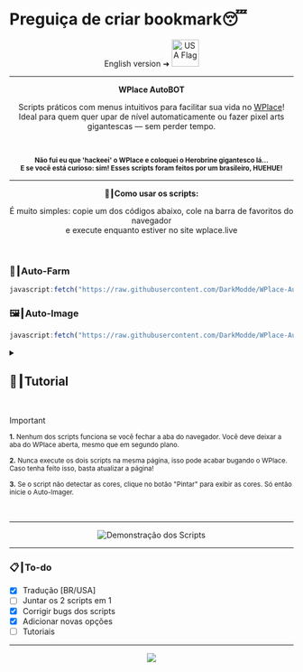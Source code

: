 # Preguiça de criar bookmark😴


<p align="center">
  English version ➜ 
  <a href="EN.md">
    <img src="https://flagcdn.com/256x192/us.png" width="48" alt="USA Flag">
  </a>
</p>

---

<p align="center"><strong>WPlace AutoBOT</strong></p>

<p align="center">
  Scripts práticos com menus intuitivos para facilitar sua vida no <a href="https://wplace.live" target="_blank">WPlace</a>!<br>
  Ideal para quem quer upar de nível automaticamente ou fazer pixel arts gigantescas — sem perder tempo.
</p>

<br>

<p align="center">
  <sub><strong>Não fui eu que 'hackeei' o WPlace e coloquei o Herobrine gigantesco lá...<br>
  E se você está curioso: sim! Esses scripts foram feitos por um brasileiro, HUEHUE!</strong></sub>
</p>

---

<p align="center"><strong>🚀┃Como usar os scripts:</strong></p>

<p align="center">
  É muito simples: copie um dos códigos abaixo, cole na barra de favoritos do navegador<br>
  e execute enquanto estiver no site wplace.live
</p>

<br>

### 🎯┃Auto-Farm

```js
javascript:fetch("https://raw.githubusercontent.com/DarkModde/WPlace-AutoBOT/refs/heads/main/Auto-Farm.js").then(t=>t.text()).then(eval);
```

### 🖼️┃Auto-Image

```js
javascript:fetch("https://raw.githubusercontent.com/DarkModde/WPlace-AutoBOT/refs/heads/main/Auto-Image.js").then(t=>t.text()).then(eval);
```

<details>
  <summary><h2>📖┃Tutorial</h2></summary>

---

![Parte 1](https://i.imgur.com/wpo8kbW.png)

---

![Parte 2](https://i.imgur.com/wv5gP2t.png)

---

![Parte 3](https://i.imgur.com/SgyvFQU.png)

</details>


<br>

> [!IMPORTANT]
> <p><sub><strong>1.</strong> Nenhum dos scripts funciona se você fechar a aba do navegador. Você deve deixar a aba do WPlace aberta, mesmo que em segundo plano.</sub></p>
> <p><sub><strong>2.</strong> Nunca execute os dois scripts na mesma página, isso pode acabar bugando o WPlace. Caso tenha feito isso, basta atualizar a página!</sub></p>
> <p><sub><strong>3.</strong> Se o script não detectar as cores, clique no botão "Pintar" para exibir as cores. Só então inicie o Auto-Imager.</sub></p>

<br>

---

<p align="center">
  <img src="https://i.imgur.com/VbHh9jI.png" alt="Demonstração dos Scripts"/>
</p>

---

### 📋┃To-do

- [x] Tradução [BR/USA]  
- [ ] Juntar os 2 scripts em 1  
- [x] Corrigir bugs dos scripts  
- [x] Adicionar novas opções
- [ ] Tutoriais

---

<p align="center">
  <a href="#"><img src="https://komarev.com/ghpvc/?username=WPlace-AutoBOT&style=for-the-badge&label=Views:&color=gray"/></a>
</p>
